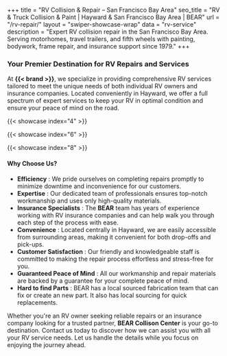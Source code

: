 +++
title = "RV Collision & Repair – San Francisco Bay Area"
seo_title = "RV & Truck Collision & Paint | Hayward & San Francisco Bay Area | BEAR"
url = "/rv-repair/"
layout = "swiper-showcase-wrap"
data = "rv-service"
description = "Expert RV collision repair in the San Francisco Bay Area. Serving motorhomes, travel trailers, and fifth wheels with painting, bodywork, frame repair, and insurance support since 1979."
+++



### Your Premier Destination for RV Repairs and Services

At **{{< brand >}}**, we specialize in providing comprehensive RV
services tailored to meet the unique needs of both individual RV owners and
insurance companies. Located conveniently in Hayward, we offer a full spectrum
of expert services to keep your RV in optimal condition and ensure your peace
of mind on the road.


{{< showcase index="4" >}}

{{< showcase index="6" >}}

{{< showcase index="8" >}}


#### Why Choose Us?

- **Efficiency** : We pride ourselves on completing repairs promptly to minimize downtime and inconvenience for our customers.
- **Expertise** : Our dedicated team of professionals ensures top-notch workmanship and uses only high-quality materials.
- **Insurance Specialists** : The **BEAR** team has years of experience working with RV insurance companies and can help walk you through each step of the process with ease.
- **Convenience** : Located centrally in Hayward, we are easily accessible from surrounding areas, making it convenient for both drop-offs and pick-ups.
- **Customer Satisfaction** : Our friendly and knowledgeable staff is committed to making the repair process effortless and stress-free for you.
- **Guaranteed Peace of Mind** : All our workmanship and repair materials are backed by a guarantee for your complete peace of mind.
- **Hard to find Parts** : BEAR has a local sourced fabrication team that can fix or create an new part. It also has local sourcing for quick replacements.

Whether you're an RV owner seeking reliable repairs or an insurance company
looking for a trusted partner, **BEAR Collison Center** is your go-to
destination. Contact us today to discover how we can assist you with all your
RV service needs. Let us handle the details while you focus on enjoying the
journey ahead.
